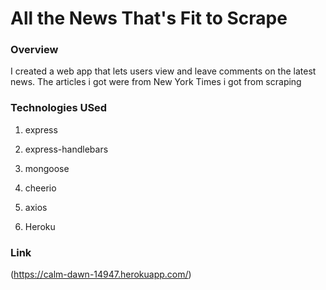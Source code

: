 # All the News That's Fit to Scrape

### Overview

I created a web app that lets users view and leave comments on the latest news. The articles i got were from New York Times i got from scraping
### Technologies USed


   1. express

   2. express-handlebars

   3. mongoose

   4. cheerio

   5. axios
   6. Heroku
### Link
(https://calm-dawn-14947.herokuapp.com/)
